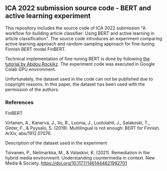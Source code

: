 ## ICA 2022 submission source code - BERT and active learning experiment

This repository includes the source code of ICA 2022 submission "A workflow for building article classifier: Using BERT and active learning in article classification". The source code introduces an experiment comparing active learning approach and random-sampling approach for fine-tuning Finnish BERT model FinBERT.  

Technical implementation of fine-tuning BERT is done by following [the tutorial by Abdou Rockikz](https://www.thepythoncode.com/article/finetuning-bert-using-huggingface-transformers-python). The experiment code was executed in Google Colab GPU environment. 

Unfortunately, the dataset used in the code can not be published due to copyright reasons. In this paper, the dataset has been used with the permission of the authors. 

### References 

FinBERT

Virtanen, A., Kanerva, J., Ilo, R., Luoma, J., Luotolahti, J., Salakoski, T., Ginter, F., & Pyysalo, S. (2019). Multilingual is not enough: BERT for Finnish. ArXiv, abs/1912.07076.

Description of the dataset used in the experiment 

Toivanen, P., Nelimarkka, M., & Valaskivi, K. (2021). Remediation in the hybrid media environment: Understanding countermedia in context. New Media & Society. https://doi.org/10.1177/1461444821992701




